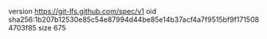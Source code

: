 version https://git-lfs.github.com/spec/v1
oid sha256:1b207b12530e85c54e87994d44be85e14b37acf4a7f9515bf9f1715084703f85
size 675
